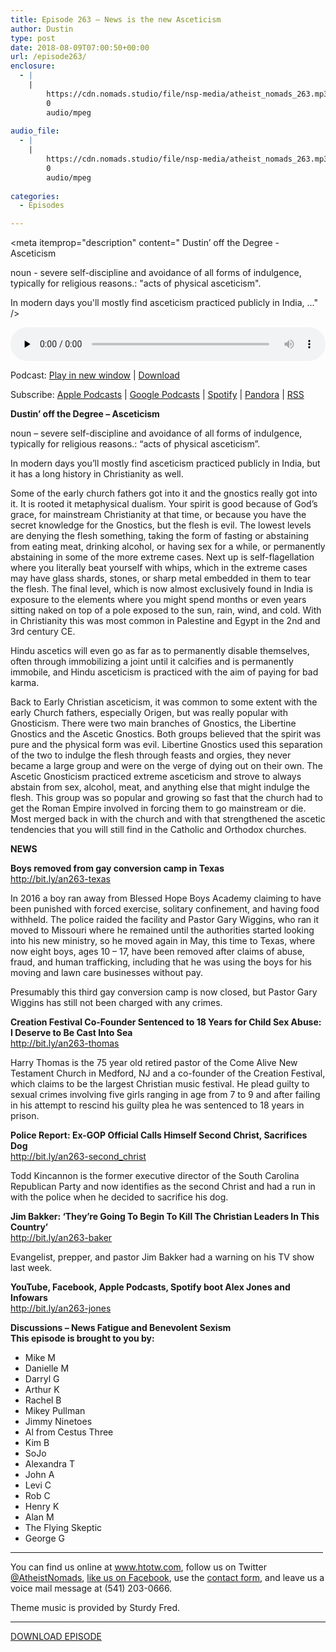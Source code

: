 ```yaml
---
title: Episode 263 – News is the new Asceticism
author: Dustin
type: post
date: 2018-08-09T07:00:50+00:00
url: /episode263/
enclosure:
  - |
    |
        https://cdn.nomads.studio/file/nsp-media/atheist_nomads_263.mp3
        0
        audio/mpeg
        
audio_file:
  - |
    |
        https://cdn.nomads.studio/file/nsp-media/atheist_nomads_263.mp3
        0
        audio/mpeg
        
categories:
  - Episodes

---
```

<div itemscope itemtype="http://schema.org/AudioObject">
  <meta itemprop="name" content="Episode 263 &#8211; News is the new Asceticism" />
  
  <meta itemprop="uploadDate" content="2018-08-09T01:00:50-06:00" />
  
  <meta itemprop="encodingFormat" content="audio/mpeg" />
  
  <meta itemprop="description" content="
Dustin’ off the Degree - Asceticism

noun - severe self-discipline and avoidance of all forms of indulgence, typically for religious reasons.: &quot;acts of physical asceticism&quot;.

In modern days you'll mostly find asceticism practiced publicly in India, ..." />
  
  <meta itemprop="contentUrl" content="https://dts.podtrac.com/redirect.mp3/cdn.nomads.studio/file/nsp-media/atheist_nomads_263.mp3" />
  </p> 
  
  <div class="powerpress_player" id="powerpress_player_8526">
    <audio class="wp-audio-shortcode" id="audio-1822-270" preload="none" style="width: 100%;" controls="controls"><source type="audio/mpeg" src="https://dts.podtrac.com/redirect.mp3/cdn.nomads.studio/file/nsp-media/atheist_nomads_263.mp3?_=270" /><a href="https://dts.podtrac.com/redirect.mp3/cdn.nomads.studio/file/nsp-media/atheist_nomads_263.mp3">https://dts.podtrac.com/redirect.mp3/cdn.nomads.studio/file/nsp-media/atheist_nomads_263.mp3</a></audio>
  </div>
</div>

<p class="powerpress_links powerpress_links_mp3">
  Podcast: <a href="https://dts.podtrac.com/redirect.mp3/cdn.nomads.studio/file/nsp-media/atheist_nomads_263.mp3" class="powerpress_link_pinw" target="_blank" title="Play in new window" onclick="return powerpress_pinw('https://htotw.com/?powerpress_pinw=1822-podcast');" rel="nofollow">Play in new window</a> | <a href="https://dts.podtrac.com/redirect.mp3/cdn.nomads.studio/file/nsp-media/atheist_nomads_263.mp3" class="powerpress_link_d" title="Download" rel="nofollow" download="atheist_nomads_263.mp3">Download</a>
</p>

<p class="powerpress_links powerpress_subscribe_links">
  Subscribe: <a href="https://podcasts.apple.com/us/podcast/humanists-take-on-the-world/id530050098?mt=2&ls=1" class="powerpress_link_subscribe powerpress_link_subscribe_itunes" target="_blank" title="Subscribe on Apple Podcasts" rel="nofollow">Apple Podcasts</a> | <a href="https://www.google.com/podcasts?feed=aHR0cDovL2F0aGVpc3Rub21hZHMubGlic3luLmNvbS9yc3M%3D" class="powerpress_link_subscribe powerpress_link_subscribe_googleplay" target="_blank" title="Subscribe on Google Podcasts" rel="nofollow">Google Podcasts</a> | <a href="https://open.spotify.com/show/3LzK2xZGike6Tc1GEMtMbr?si=LieN9SNuTpq96smuaUsH8A" class="powerpress_link_subscribe powerpress_link_subscribe_spotify" target="_blank" title="Subscribe on Spotify" rel="nofollow">Spotify</a> | <a href="https://www.pandora.com/podcast/atheist-nomads/PC:10122?corr=62071012&part=ug" class="powerpress_link_subscribe powerpress_link_subscribe_pandora" target="_blank" title="Subscribe on Pandora" rel="nofollow">Pandora</a> | <a href="https://htotw.com/feed/podcast/" class="powerpress_link_subscribe powerpress_link_subscribe_rss" target="_blank" title="Subscribe via RSS" rel="nofollow">RSS</a>
</p>

  
**Dustin’ off the Degree &#8211; Asceticism**

noun &#8211; severe self-discipline and avoidance of all forms of indulgence, typically for religious reasons.: &#8220;acts of physical asceticism&#8221;.

In modern days you&#8217;ll mostly find asceticism practiced publicly in India, but it has a long history in Christianity as well.

Some of the early church fathers got into it and the gnostics really got into it. It is rooted it metaphysical dualism. Your spirit is good because of God&#8217;s grace, for mainstream Christianity at that time, or because you have the secret knowledge for the Gnostics, but the flesh is evil. The lowest levels are denying the flesh something, taking the form of fasting or abstaining from eating meat, drinking alcohol, or having sex for a while, or permanently abstaining in some of the more extreme cases. Next up is self-flagellation where you literally beat yourself with whips, which in the extreme cases may have glass shards, stones, or sharp metal embedded in them to tear the flesh. The final level, which is now almost exclusively found in India is exposure to the elements where you might spend months or even years sitting naked on top of a pole exposed to the sun, rain, wind, and cold. With in Christianity this was most common in Palestine and Egypt in the 2nd and 3rd century CE.

Hindu ascetics will even go as far as to permanently disable themselves, often through immobilizing a joint until it calcifies and is permanently immobile, and Hindu asceticism is practiced with the aim of paying for bad karma.

Back to Early Christian asceticism, it was common to some extent with the early Church fathers, especially Origen, but was really popular with Gnosticism. There were two main branches of Gnostics, the Libertine Gnostics and the Ascetic Gnostics. Both groups believed that the spirit was pure and the physical form was evil. Libertine Gnostics used this separation of the two to indulge the flesh through feasts and orgies, they never became a large group and were on the verge of dying out on their own. The Ascetic Gnosticism practiced extreme asceticism and strove to always abstain from sex, alcohol, meat, and anything else that might indulge the flesh. This group was so popular and growing so fast that the church had to get the Roman Empire involved in forcing them to go mainstream or die. Most merged back in with the church and with that strengthened the ascetic tendencies that you will still find in the Catholic and Orthodox churches.

**NEWS**

**Boys removed from gay conversion camp in Texas**  
<a href="http://bit.ly/an263-texas" target="_blank" rel="noopener">http://bit.ly/an263-texas</a>

In 2016 a boy ran away from Blessed Hope Boys Academy claiming to have been punished with forced exercise, solitary confinement, and having food withheld. The police raided the facility and Pastor Gary Wiggins, who ran it moved to Missouri where he remained until the authorities started looking into his new ministry, so he moved again in May, this time to Texas, where now eight boys, ages 10 &#8211; 17, have been removed after claims of abuse, fraud, and human trafficking, including that he was using the boys for his moving and lawn care businesses without pay.

Presumably this third gay conversion camp is now closed, but Pastor Gary Wiggins has still not been charged with any crimes.

**Creation Festival Co-Founder Sentenced to 18 Years for Child Sex Abuse: I Deserve to Be Cast Into Sea**  
<a href="http://bit.ly/an263-thomas" target="_blank" rel="noopener">http://bit.ly/an263-thomas</a>

Harry Thomas is the 75 year old retired pastor of the Come Alive New Testament Church in Medford, NJ and a co-founder of the Creation Festival, which claims to be the largest Christian music festival. He plead guilty to sexual crimes involving five girls ranging in age from 7 to 9 and after failing in his attempt to rescind his guilty plea he was sentenced to 18 years in prison.

**Police Report: Ex-GOP Official Calls Himself Second Christ, Sacrifices Dog**  
<a href="http://bit.ly/an263-second_christ" target="_blank" rel="noopener">http://bit.ly/an263-second_christ</a>

Todd Kincannon is the former executive director of the South Carolina Republican Party and now identifies as the second Christ and had a run in with the police when he decided to sacrifice his dog.

**Jim Bakker: &#8216;They&#8217;re Going To Begin To Kill The Christian Leaders In This Country&#8217;**  
<a href="http://bit.ly/an263-baker" target="_blank" rel="noopener">http://bit.ly/an263-baker</a>

Evangelist, prepper, and pastor Jim Bakker had a warning on his TV show last week.

**YouTube, Facebook, Apple Podcasts, Spotify boot Alex Jones and Infowars**  
<a href="http://bit.ly/an263-jones" target="_blank" rel="noopener">http://bit.ly/an263-jones</a>

**Discussions &#8211; News Fatigue and Benevolent Sexism  
This episode is brought to you by:**

* Mike M  
* Danielle M  
* Darryl G  
* Arthur K  
* Rachel B  
* Mikey Pullman  
* Jimmy Ninetoes  
* Al from Cestus Three  
* Kim B  
* SoJo  
* Alexandra T  
* John A  
* Levi C  
* Rob C  
* Henry K  
* Alan M  
* The Flying Skeptic  
* George G

<hr width="500" />

You can find us online at <a href="https://www.htotw.com/" target="_blank" rel="noopener">www.htotw.com</a>, follow us on Twitter <a href="https://htotw.com/twitter" target="_blank" rel="noopener">@AtheistNomads</a>, <a href="https://htotw.com/facebook" target="_blank" rel="noopener">like us on Facebook</a>, use the [contact form](https://htotw.com/contact), and leave us a voice mail message at (541) 203-0666.

Theme music is provided by Sturdy Fred.

<hr width="”500”" />

[DOWNLOAD EPISODE][1]

 [1]: https://dts.podtrac.com/redirect.mp3/cdn.nomads.studio/file/nsp-media/atheist_nomads_263.mp3